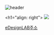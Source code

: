 
![header](https://capsule-render.vercel.app/api?type=Cylinder&color=0:E040FB,100:2FE4ED&height=170&section=header&text=YoungJo&fontSize=50&fontColor=FFFFFF)


<h1="align: right"> 
![](https://emotiondesignlabdotcom.files.wordpress.com/2015/11/edesign_logo_final_last_2.jpg?w=244) 

[eDesignLAB주소](https://emotiondesignlab.com/) </h1>

